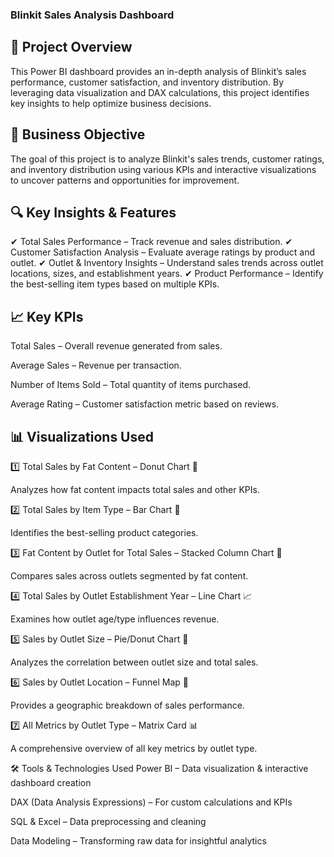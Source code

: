 ### Blinkit Sales Analysis Dashboard
## 🚀 Project Overview
This Power BI dashboard provides an in-depth analysis of Blinkit’s sales performance, customer satisfaction, and inventory distribution. By leveraging data visualization and DAX calculations, this project identifies key insights to help optimize business decisions.

## 🎯 Business Objective
The goal of this project is to analyze Blinkit's sales trends, customer ratings, and inventory distribution using various KPIs and interactive visualizations to uncover patterns and opportunities for improvement.

## 🔍 Key Insights & Features
✔ Total Sales Performance – Track revenue and sales distribution.
✔ Customer Satisfaction Analysis – Evaluate average ratings by product and outlet.
✔ Outlet & Inventory Insights – Understand sales trends across outlet locations, sizes, and establishment years.
✔ Product Performance – Identify the best-selling item types based on multiple KPIs.

## 📈 Key KPIs
Total Sales – Overall revenue generated from sales.

Average Sales – Revenue per transaction.

Number of Items Sold – Total quantity of items purchased.

Average Rating – Customer satisfaction metric based on reviews.

## 📊 Visualizations Used
1️⃣ Total Sales by Fat Content – Donut Chart 🥛

Analyzes how fat content impacts total sales and other KPIs.

2️⃣ Total Sales by Item Type – Bar Chart 🍞

Identifies the best-selling product categories.

3️⃣ Fat Content by Outlet for Total Sales – Stacked Column Chart 🏪

Compares sales across outlets segmented by fat content.

4️⃣ Total Sales by Outlet Establishment Year – Line Chart 📈

Examines how outlet age/type influences revenue.

5️⃣ Sales by Outlet Size – Pie/Donut Chart 🏢

Analyzes the correlation between outlet size and total sales.

6️⃣ Sales by Outlet Location – Funnel Map 📍

Provides a geographic breakdown of sales performance.

7️⃣ All Metrics by Outlet Type – Matrix Card 📊

A comprehensive overview of all key metrics by outlet type.

🛠️ Tools & Technologies Used
Power BI – Data visualization & interactive dashboard creation

DAX (Data Analysis Expressions) – For custom calculations and KPIs

SQL & Excel – Data preprocessing and cleaning

Data Modeling – Transforming raw data for insightful analytics
